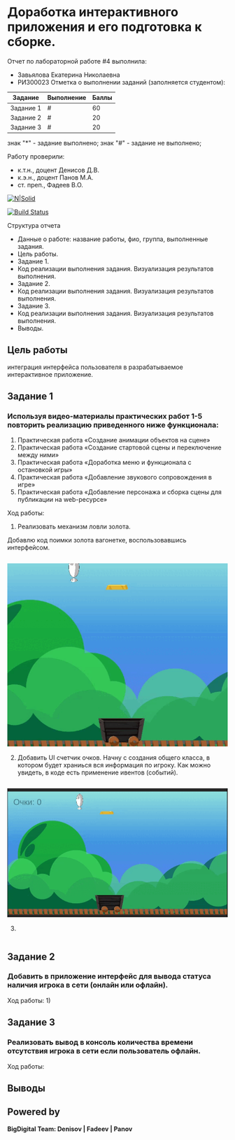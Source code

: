 # Доработка интерактивного приложения и его подготовка к сборке.
Отчет по лабораторной работе #4 выполнила:
- Завьялова Екатерина Николаевна
- РИ300023
Отметка о выполнении заданий (заполняется студентом):

| Задание | Выполнение | Баллы |
| ------ | ------ | ------ |
| Задание 1 | # | 60 |
| Задание 2 | # | 20 |
| Задание 3 | # | 20 |

знак "*" - задание выполнено; знак "#" - задание не выполнено;

Работу проверили:
- к.т.н., доцент Денисов Д.В.
- к.э.н., доцент Панов М.А.
- ст. преп., Фадеев В.О.

[![N|Solid](https://cldup.com/dTxpPi9lDf.thumb.png)](https://nodesource.com/products/nsolid)

[![Build Status](https://travis-ci.org/joemccann/dillinger.svg?branch=master)](https://travis-ci.org/joemccann/dillinger)

Структура отчета

- Данные о работе: название работы, фио, группа, выполненные задания.
- Цель работы.
- Задание 1.
- Код реализации выполнения задания. Визуализация результатов выполнения.
- Задание 2.
- Код реализации выполнения задания. Визуализация результатов выполнения.
- Задание 3.
- Код реализации выполнения задания. Визуализация результатов выполнения.
- Выводы.

## Цель работы
интеграция интерфейса пользователя в разрабатываемое интерактивное приложение.

## Задание 1
### Используя видео-материалы практических работ 1-5 повторить реализацию приведенного ниже функционала:
1) Практическая работа «Создание анимации объектов на сцене»
2) Практическая работа «Создание стартовой сцены и переключение
между ними»
3) Практическая работа «Доработка меню и функционала с остановкой
игры»
4) Практическая работа «Добавление звукового сопровождения в игре»
5) Практическая работа «Добавление персонажа и сборка сцены для
публикации на web-ресурсе»

Ход работы:
1) Реализовать механизм ловли золота.

Добавлю код поимки золота вагонетке, воспользовавшись интерфейсом.
```c#

```



![Фото](https://github.com/KatyaZav/lab-3/blob/main/Screens/1%20task/1.gif)

2) Добавить UI счетчик очков.
Начну с создания общего класса, в котором будет храниься вся информация по игроку. Как можно увидеть, в коде есть применение ивентов (событий).

```c#

```



![Видео](https://github.com/KatyaZav/lab-3/blob/main/Screens/1%20task/2.gif)

3) 
```c#

```


## Задание 2
### Добавить в приложение интерфейс для вывода статуса наличия игрока в сети (онлайн или офлайн).

Ход работы:
1) 



## Задание 3
### Реализовать вывод в консоль количества времени отсутствия игрока в сети если пользователь офлайн.

Ход работы:


## Выводы



## Powered by

**BigDigital Team: Denisov | Fadeev | Panov**
